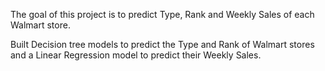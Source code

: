 The goal of this project is to predict Type, Rank and Weekly Sales of each Walmart store.

Built Decision tree models to predict the Type and Rank of Walmart stores and a Linear Regression model to predict their Weekly Sales.

